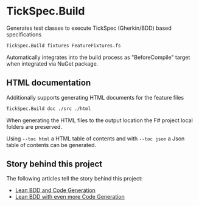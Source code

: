 
# TickSpec.Build

Generates test classes to execute TickSpec (Gherkin/BDD) based specifications

```bash
TickSpec.Build fixtures FeatureFixtures.fs
```

Automatically integrates into the build process as "BeforeCompile" target when integrated via NuGet package.


## HTML documentation

Additionally supports generating HTML documents for the feature files

```bash
TickSpec.Build doc ./src ./html
```

When generating the HTML files to the output location the F# project local folders are preserved.

Using ``--toc html`` a HTML table of contents and with ``--toc json`` a Json table of contents can be generated.


## Story behind this project

The following articles tell the story behind this project:

- [Lean BDD and Code Generation](http://www.plainionist.net/TickSpec-with-Code-Generation/)
- [Lean BDD with even more Code Generation](http://www.plainionist.net/TickSpec-More-CodeGen/)
